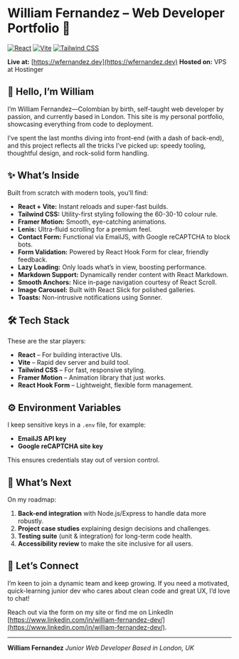 # William Fernandez – Web Developer Portfolio 🚀

[![React](https://img.shields.io/badge/React-%2320232a.svg?style=for-the-badge\&logo=react\&logoColor=%2361DAFB)](https://react.dev/)
[![Vite](https://img.shields.io/badge/Vite-%23646CFF.svg?style=for-the-badge\&logo=vite\&logoColor=white)](https://vitejs.dev/)
[![Tailwind CSS](https://img.shields.io/badge/Tailwind_CSS-%2338B2AC.svg?style=for-the-badge\&logo=tailwind-css\&logoColor=white)](https://tailwindcss.com/)

**Live at:** [https://wfernandez.dev](https://wfernandez.dev)
**Hosted on:** VPS at Hostinger

## 👋 Hello, I’m William

I’m William Fernandez—Colombian by birth, self-taught web developer by passion, and currently based in London. This site is my personal portfolio, showcasing everything from code to deployment.

I’ve spent the last months diving into front-end (with a dash of back-end), and this project reflects all the tricks I’ve picked up: speedy tooling, thoughtful design, and rock-solid form handling.

## ✨ What’s Inside

Built from scratch with modern tools, you’ll find:

* **React + Vite:** Instant reloads and super-fast builds.
* **Tailwind CSS:** Utility-first styling following the 60-30-10 colour rule.
* **Framer Motion:** Smooth, eye-catching animations.
* **Lenis:** Ultra-fluid scrolling for a premium feel.
* **Contact Form:** Functional via EmailJS, with Google reCAPTCHA to block bots.
* **Form Validation:** Powered by React Hook Form for clear, friendly feedback.
* **Lazy Loading:** Only loads what’s in view, boosting performance.
* **Markdown Support:** Dynamically render content with React Markdown.
* **Smooth Anchors:** Nice in-page navigation courtesy of React Scroll.
* **Image Carousel:** Built with React Slick for polished galleries.
* **Toasts:** Non-intrusive notifications using Sonner.

## 🛠️ Tech Stack

These are the star players:

* **React** – For building interactive UIs.
* **Vite** – Rapid dev server and build tool.
* **Tailwind CSS** – For fast, responsive styling.
* **Framer Motion** – Animation library that just works.
* **React Hook Form** – Lightweight, flexible form management.

## ⚙️ Environment Variables

I keep sensitive keys in a `.env` file, for example:

* **EmailJS API key**
* **Google reCAPTCHA site key**

This ensures credentials stay out of version control.

## 🔭 What’s Next

On my roadmap:

1. **Back-end integration** with Node.js/Express to handle data more robustly.
2. **Project case studies** explaining design decisions and challenges.
3. **Testing suite** (unit & integration) for long-term code health.
4. **Accessibility review** to make the site inclusive for all users.

## 🔗 Let’s Connect

I’m keen to join a dynamic team and keep growing. If you need a motivated, quick-learning junior dev who cares about clean code and great UX, I’d love to chat!

Reach out via the form on my site or find me on LinkedIn [https://www.linkedin.com/in/william-fernandez-dev/](https://www.linkedin.com/in/william-fernandez-dev/).

---

**William Fernandez**
*Junior Web Developer*
*Based in London, UK*
